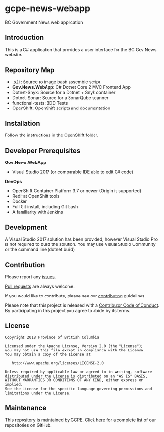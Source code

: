 # gcpe-news-webapp
BC Government News web application


Introduction
----------------
This is a C# application that provides a user interface for the BC Gov News website. 

Repository Map
--------------
- .s2i : Source to image bash assemble script
- **Gov.News.WebApp**: C# Dotnet Core 2 MVC Frontend App
- Dotnet-Snyk: Source for a Dotnet + Snyk container
- Dotnet-Sonar: Source for a SonarQube scanner
- functional-tests: BDD Tests
- OpenShift: OpenShift scripts and documentation


Installation
------------
Follow the instructions in the [OpenShift](openshift) folder.
	
Developer Prerequisites
-----------------------

**Gov.News.WebApp**
- Visual Studio 2017
(or comparable IDE able to edit C# code)


**DevOps**
- OpenShift Container Platform 3.7 or newer (Origin is supported)
- RedHat OpenShift tools
- Docker
- Full Git install, including Git bash  
- A familiarity with Jenkins

Development
-----------
A Visual Studio 2017 solution has been provided, however Visual Studio Pro is not required to build the solution.  You may use Visual Studio Community or the command line (dotnet build) 


Contribution
------------

Please report any [issues](https://github.com/bcgov/gcpe-news-webapp/issues).

[Pull requests](https://github.com/bcgov/gcpe-news-webapp/pulls) are always welcome.

If you would like to contribute, please see our [contributing](CONTRIBUTING.md) guidelines.

Please note that this project is released with a [Contributor Code of Conduct](CODE_OF_CONDUCT.md). By participating in this project you agree to abide by its terms.

License
-------

    Copyright 2018 Province of British Columbia

    Licensed under the Apache License, Version 2.0 (the "License");
    you may not use this file except in compliance with the License.
    You may obtain a copy of the License at 

       http://www.apache.org/licenses/LICENSE-2.0

    Unless required by applicable law or agreed to in writing, software
    distributed under the License is distributed on an "AS IS" BASIS,
    WITHOUT WARRANTIES OR CONDITIONS OF ANY KIND, either express or implied.
    See the License for the specific language governing permissions and
    limitations under the License.

Maintenance
-----------

This repository is maintained by [GCPE](http://www.gov.bc.ca/).
Click [here](https://github.com/orgs/bcgov/teams/gcpe/repositories) for a complete list of our repositories on GitHub.
